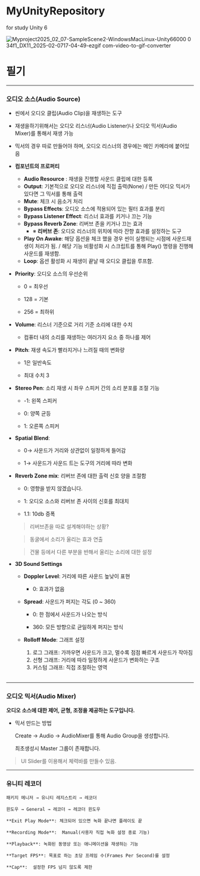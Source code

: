 # MyUnityRepository
 for study Unity 6

![Myproject2025_02_07-SampleScene2-WindowsMacLinux-Unity66000 0 34f1_DX11_2025-02-0717-04-49-ezgif com-video-to-gif-converter](https://github.com/user-attachments/assets/892f5121-f217-4054-917e-0d51159d572a)

# 필기
------------------------------------------
### 오디오 소스(Audio Source)
  - 씬에서 오디오 클립(Audio Clip)을 재생하는 도구
  - 재생을하기위해서는 오디오 리스너(Audio Listener)나 오디오 믹서(Audio Mixer)를 통해서 재생 가능
  - 믹서의 경우 따로 만들어야 하며, 오디오 리스너의 경우에는 메인 카메라에 붙어있음
    <br/>
  - **컴포넌트의 프로퍼티**
    - **Audio Resource** : 재생을 진행할 사운드 클립에 대한 등록
    - **Output**: 기본적으로 오디오 리스너에 직접 출력(None) / 만든 어디오 믹서가 있다면 그 믹서를 통해 출력
    - **Mute**: 체크 시 음소거 처리
    - **Bypass Effects**: 오디오 소스에 적용되어 있는 필터 효과를 분리
    - **Bypass Listener Effect**: 리스너 효과를 키거나 끄는 기능
    - **Bypass Reverb Zone**: 리버브 존을 키거나 끄는 효과
      -    ※ **리버브 존**: 오디오 리스너의 위치에 따라 잔향 효과를 설정하는 도구
    - **Play On Awake**: 해당 옵션을 체크 했을 경우 씬이 실행되는 시점에 사운드재생이 처리가 됨. / 해당 기능 비활성화 시 스크립트를 통해 Play() 명령을 진행해 사운드를 재생함.
    - **Loop**: 옵션 활성화 시 재생이 끝날 때 오디오 클립을 루프함.
   

- **Priority**: 오디오 소스의 우선순위
    
    - 0 = 최우선
    
    - 128 = 기본
    
    - 256 = 최하위
    
- **Volume**: 리스너 기준으로 거리 기준 소리에 대한 수치
    
    - 컴퓨터 내의 소리를 재생하는 여러가지 요소 중 하나를 제어
    
- **Pitch**: 재생 속도가 빨라지거나 느려질 때의 변화량
    
    - 1은 일반속도 
    
    - 최대 수치 3
    
- **Stereo Pen**: 소리 재생 시 좌우 스피커 간의 소리 분포를 조절 기능
    
    - -1: 왼쪽 스피커
    
    - 0: 양쪽 균등
    
    - 1: 오른쪽 스피커
    
- **Spatial Blend**:
    
    - 0→ 사운드가 거리와 상관없이 일정하게 들어감
    
    - 1→ 사운드가 사운드 트는 도구의 거리에 따라 변화
    
- **Reverb Zone mix**: 리버브 존에 대한 출력 신호 양을 조절함
    
    - 0: 영향을 받지 않겠습니다.
    
    - 1: 오디오 소스와 리버브 존 사이의 신호를 최대치
    
    - 1.1: 10db 증폭
    
    > 리버브존을 따로 설계해야하는 상황?
    
    > 동굴에서 소리가 울리는 효과 연출
    
    > 건물 등에서 다른 부분을 반해서 울리는 소리에 대한 설정
    
- **3D Sound Settings**

  - **Doppler Level**: 거리에 따른 사운드 높낮이 표현
    
      - 0: 효과가 없음
    
  - **Spread**: 사운드가 퍼지는 각도 (0 ~ 360)
    
      - 0: 한 점에서 사운드가 나오는 방식
    
      - 360: 모든 방향으로 균일하게 퍼지는 방식
    
  - **Rolloff Mode**: 그래프 설정
      1. 로그 그래프: 가까우면 사운드가 크고, 멀수록 점점 빠르게 사운드가 작아짐
      2. 선형 그래프: 거리에 따라 일정하게 사운드가 변화하는 구조
      3. 커스텀 그래프: 직접 조절하는 영역
<br/><br/>
------------------------------------------
### 오디오 믹서(Audio Mixer)

**오디오 소스에 대한 제어, 균형, 조정을 제공하는 도구입니다.**

- 믹서 만드는 방법
    
    Create → Audio → AudioMixer를 통해 Audio Group을 생성합니다.
    
    최초생성시 Master 그룹이 존재합니다.
    

> UI Slider를 이용해서 체력바를 만들수 있음.

------------------------------------------
### 유니티 레코더
    
    패키지 메니저 → 유니티 레지스트리 → 레코더
    
    윈도우 → General → 레코더 → 레코더 윈도우
    
    **Exit Play Mode**: 체크되어 있으면 녹화 끝나면 플레이도 끝
    
    **Recording Mode**:  Manual(사용자 직접 녹화 설정 종료 기능)
    
    **Playback**: 녹화된 동영상 또는 애니메이션을 재생하는 기능
    
    **Target FPS**: 목표로 하는 초당 프레임 수(Frames Per Second)를 설정
    
    **Cap**:  설정한 FPS 넘지 않도록 제한
   
